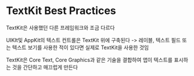 TextKit Best Practices
============================

TextKit은 사용했던 다른 프레임워크와 조금 다르다

UIKIt및 AppKit의 텍스트 컨트롤은 TextKit 위에 구축된다 -> 레이블, 텍스트 필드 또는 텍스트 보기를 사용한 적이 있다면 실제로 TextKit을 사용한 것임

TextKit은 Core Text, Core Graphics과 같은 기술을 결합하여 앱이 텍스트를 표시하는 것을 간단하고 매끄럽게 만든다


